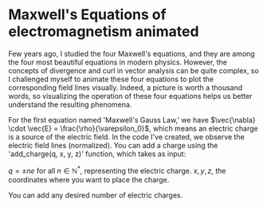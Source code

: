 # Maxwell's Equations of electromagnetism animated
Few years ago, I studied the four Maxwell's equations, and they are among the four most beautiful equations in modern physics. However, the concepts of divergence and curl in vector analysis can be quite complex, so I challenged myself to animate these four equations to plot the corresponding field lines visually. Indeed, a picture is worth a thousand words, so visualizing the operation of these four equations helps us better understand the resulting phenomena.

For the first equation named 'Maxwell's Gauss Law,' we have $\vec{\nabla} \cdot \vec{E} = \frac{\rho}{\varepsilon_0}$, which means an electric charge is a source of the electric field.
In the code I've created, we observe the electric field lines (normalized). You can add a charge using the 'add_charge(q, x, y, z)' function, which takes as input:

$q = {\pm n e}$ for all $n \in \mathbb{N}^*$, representing the electric charge.
$x, y, z$, the coordinates where you want to place the charge.

You can add any desired number of electric charges.
